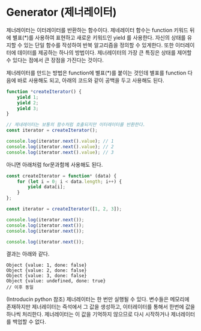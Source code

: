 # Generator (제너레이터)
제너레이터는 이터레이터를 반환하는 함수이다. 제네레이터 함수는 function 키워드 뒤에 별표(*)를 사용하여 표현하고 새로운 키워드인 yield 를 사용한다. 
자신의 상태를 유지할 수 있는 단일 함수를 작성하여 반복 알고리즘을 정의할 수 있게한다. 또한 이터레이터에 데이터를 제공하는 하나의 방법이다.
제너레이터의 가장 큰 특징은 상태를 제어할 수 있다는 점에서 큰 장점을 가진다는 것이다.

제너레이터를 만드는 방법은 function에 별표(*)를 붙이는 것인데 별표를 function 다음에 바로 사용해도 되고, 아래의 코드와 같이 공백을 두고 사용해도 된다.

``` javascript
function *createIterator() {
	yield 1;
	yield 2;
	yield 3;
}

// 제네레이터는 보통의 함수처럼 호출되지만 이터레이터를 반환한다.
const iterator = createIterator();

console.log(iterator.next().value); // 1
console.log(iterator.next().value); // 2
console.log(iterator.next().value); // 3
```

아니면 아래처럼 for문과함께 사용해도 된다.
``` javascript
const createIterator = function* (data) {
    for (let i = 0; i < data.length; i++) {
        yield data[i];
    }
};

const iterator = createIterator([1, 2, 3]);

console.log(iterator.next());
console.log(iterator.next());
console.log(iterator.next());

console.log(iterator.next());
```

결과는 아래와 같다.

``` shell
Object {value: 1, done: false}
Object {value: 2, done: false}
Object {value: 3, done: false}
Object {value: undefined, done: true}
// 이후 동일
``` 

(Introducin python 참조) 
제너레이터는 한 번만 실행될 수 있다. 변수들은 메모리에 존재하지만 제너레이터는 즉석에서 그 값을 생성하고, 이터레이터를 통해서 한번에 값을 하나씩 처리한다. 제너레이터는 이 값을 기억하지 않으므로 다시 시작하거나 제너레이터를 백업할 수 없다.
